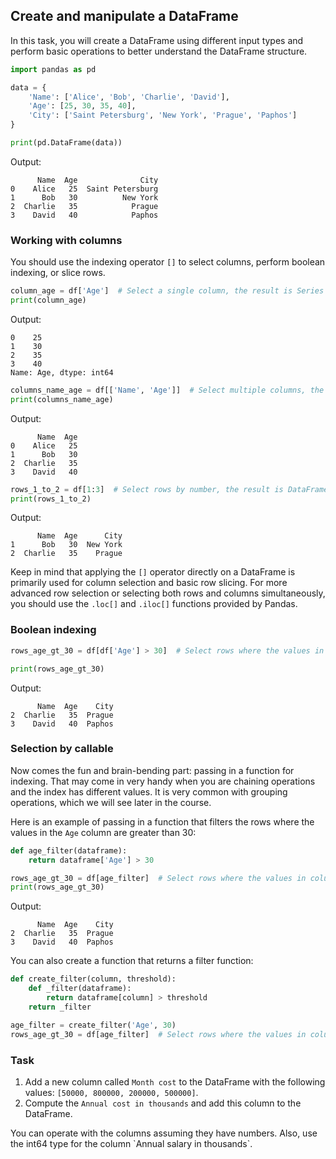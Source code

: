 ## Create and manipulate a DataFrame

In this task, you will create a DataFrame using different input types and perform basic operations to better understand the DataFrame structure.


```python
import pandas as pd

data = {
    'Name': ['Alice', 'Bob', 'Charlie', 'David'],
    'Age': [25, 30, 35, 40],
    'City': ['Saint Petersburg', 'New York', 'Prague', 'Paphos']
}

print(pd.DataFrame(data))
```
Output:
```text
      Name  Age              City
0    Alice   25  Saint Petersburg
1      Bob   30          New York
2  Charlie   35            Prague
3    David   40            Paphos
```

### Working with columns

You should use the indexing operator `[]` to select columns, perform boolean indexing, or slice rows.

```python
column_age = df['Age']  # Select a single column, the result is Series
print(column_age)
```
Output:
```text
0    25
1    30
2    35
3    40
Name: Age, dtype: int64
```

```python
columns_name_age = df[['Name', 'Age']]  # Select multiple columns, the result is DataFrame
print(columns_name_age)
```
Output:
```text
      Name  Age
0    Alice   25
1      Bob   30
2  Charlie   35
3    David   40
```

```python
rows_1_to_2 = df[1:3]  # Select rows by number, the result is DataFrame
print(rows_1_to_2)
```
Output:
```text
      Name  Age      City
1      Bob   30  New York
2  Charlie   35    Prague
```

Keep in mind that applying the `[]` operator directly on a DataFrame is primarily used for column selection and basic row slicing. For more advanced row selection or selecting both rows and columns simultaneously, you should use the `.loc[]` and `.iloc[]` functions provided by Pandas.

### Boolean indexing

```python
rows_age_gt_30 = df[df['Age'] > 30]  # Select rows where the values in column 'Age' are greater than 30

print(rows_age_gt_30)
```
Output:
```text
      Name  Age    City
2  Charlie   35  Prague
3    David   40  Paphos
```

### Selection by callable
Now comes the fun and brain-bending part: passing in a function for indexing. That may come in very handy when you are chaining operations and the index has different values. It is very common with grouping operations, which we will see later in the course.

Here is an example of passing in a function that filters the rows where the values in the `Age` column are greater than 30:

```python
def age_filter(dataframe):
    return dataframe['Age'] > 30

rows_age_gt_30 = df[age_filter]  # Select rows where the values in column 'Age' are greater than 30
print(rows_age_gt_30)
```
Output:
```text
      Name  Age    City
2  Charlie   35  Prague
3    David   40  Paphos 
```

You can also create a function that returns a filter function:
```python
def create_filter(column, threshold):
    def _filter(dataframe):
        return dataframe[column] > threshold
    return _filter

age_filter = create_filter('Age', 30)
rows_age_gt_30 = df[age_filter]  # Select rows where the values in column 'Age' are greater than 30
```

### Task
1. Add a new column called `Month cost` to the DataFrame with the following values: `[50000, 800000, 200000, 500000]`.
2. Compute the `Annual cost in thousands` and add this column to the DataFrame.

<div class="hint">You can operate with the columns assuming they have numbers. Also, use the int64 type for the column `Annual salary in thousands`.</div>
